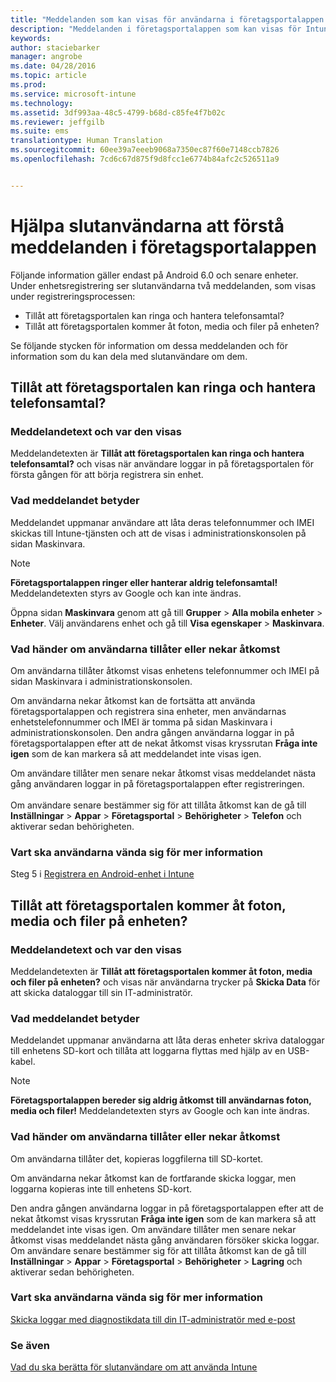 ```yaml
---
title: "Meddelanden som kan visas för användarna i företagsportalappen | Microsoft Intune"
description: "Meddelanden i företagsportalappen som kan visas för Intune-slutanvändare"
keywords: 
author: staciebarker
manager: angrobe
ms.date: 04/28/2016
ms.topic: article
ms.prod: 
ms.service: microsoft-intune
ms.technology: 
ms.assetid: 3df993aa-48c5-4799-b68d-c85fe4f7b02c
ms.reviewer: jeffgilb
ms.suite: ems
translationtype: Human Translation
ms.sourcegitcommit: 60ee39a7eeeb9068a7350ec87f60e7148ccb7826
ms.openlocfilehash: 7cd6c67d875f9d8fcc1e6774b84afc2c526511a9


---
```


# Hjälpa slutanvändarna att förstå meddelanden i företagsportalappen

Följande information gäller endast på Android 6.0 och senare enheter. Under enhetsregistrering ser slutanvändarna två meddelanden, som visas under registreringsprocessen:

- Tillåt att företagsportalen kan ringa och hantera telefonsamtal?
- Tillåt att företagsportalen kommer åt foton, media och filer på enheten?

Se följande stycken för information om dessa meddelanden och för information som du kan dela med slutanvändare om dem.

## Tillåt att företagsportalen kan ringa och hantera telefonsamtal?

### Meddelandetext och var den visas
Meddelandetexten är **Tillåt att företagsportalen kan ringa och hantera telefonsamtal?** och visas när användare loggar in på företagsportalen för första gången för att börja registrera sin enhet.

### Vad meddelandet betyder
Meddelandet uppmanar användare att låta deras telefonnummer och IMEI skickas till Intune-tjänsten och att de visas i administrationskonsolen på sidan Maskinvara.

> [!NOTE]
> **Företagsportalappen ringer eller hanterar aldrig telefonsamtal!** Meddelandetexten styrs av Google och kan inte ändras.

Öppna sidan **Maskinvara** genom att gå till **Grupper** > **Alla mobila enheter** > **Enheter**. Välj användarens enhet och gå till **Visa egenskaper** > **Maskinvara**.

### Vad händer om användarna tillåter eller nekar åtkomst
Om användarna tillåter åtkomst visas enhetens telefonnummer och IMEI på sidan Maskinvara i administrationskonsolen.

Om användarna nekar åtkomst kan de fortsätta att använda företagsportalappen och registrera sina enheter, men användarnas enhetstelefonnummer och IMEI är tomma på sidan Maskinvara i administrationskonsolen. Den andra gången användarna loggar in på företagsportalappen efter att de nekat åtkomst visas kryssrutan **Fråga inte igen** som de kan markera så att meddelandet inte visas igen.

Om användare tillåter men senare nekar åtkomst visas meddelandet nästa gång användaren loggar in på företagsportalappen efter registreringen.</br></br>Om användare senare bestämmer sig för att tillåta åtkomst kan de gå till **Inställningar** > **Appar** > **Företagsportal** > **Behörigheter** > **Telefon** och aktiverar sedan behörigheten.

### Vart ska användarna vända sig för mer information
Steg 5 i [Registrera en Android-enhet i Intune](/Intune/EndUser/enroll-your-device-in-intune-android)

## Tillåt att företagsportalen kommer åt foton, media och filer på enheten?

### Meddelandetext och var den visas
Meddelandetexten är **Tillåt att företagsportalen kommer åt foton, media och filer på enheten?** och visas när användarna trycker på **Skicka Data** för att skicka dataloggar till sin IT-administratör.

### Vad meddelandet betyder
Meddelandet uppmanar användarna att låta deras enheter skriva dataloggar till enhetens SD-kort och tillåta att loggarna flyttas med hjälp av en USB-kabel.   

> [!NOTE]
> **Företagsportalappen bereder sig aldrig åtkomst till användarnas foton, media och filer!** Meddelandetexten styrs av Google och kan inte ändras.

### Vad händer om användarna tillåter eller nekar åtkomst
Om användarna tillåter det, kopieras loggfilerna till SD-kortet.

Om användarna nekar åtkomst kan de fortfarande skicka loggar, men loggarna kopieras inte till enhetens SD-kort.

Den andra gången användarna loggar in på företagsportalappen efter att de nekat åtkomst visas kryssrutan **Fråga inte igen** som de kan markera så att meddelandet inte visas igen. Om användare tillåter men senare nekar åtkomst visas meddelandet nästa gång användaren försöker skicka loggar. Om användare senare bestämmer sig för att tillåta åtkomst kan de gå till **Inställningar** > **Appar** > **Företagsportal** > **Behörigheter** > **Lagring** och aktiverar sedan behörigheten.

### Vart ska användarna vända sig för mer information
[Skicka loggar med diagnostikdata till din IT-administratör med e-post](/Intune/EndUser/send-diagnostic-data-logs-to-your-it-administrator-using-email-android)


### Se även
[Vad du ska berätta för slutanvändare om att använda Intune](/intune/deploy-use/what-to-tell-your-end-users-about-using-microsoft-intune)



<!--HONumber=Jul16_HO4-->


